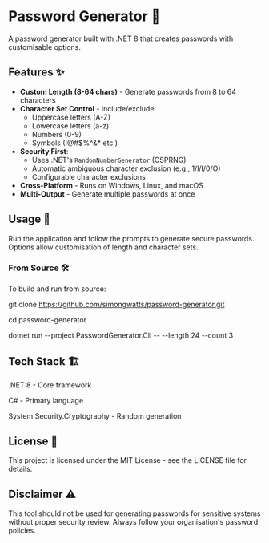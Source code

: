 ﻿# Password Generator 🔐

A password generator built with .NET 8 that creates passwords with customisable options.

## Features ✨

- **Custom Length (8-64 chars)** - Generate passwords from 8 to 64 characters
- **Character Set Control** - Include/exclude:
  - Uppercase letters (A-Z)
  - Lowercase letters (a-z)
  - Numbers (0-9)
  - Symbols (!@#$%^&* etc.)
- **Security First**:
  - Uses .NET's `RandomNumberGenerator` (CSPRNG)
  - Automatic ambiguous character exclusion (e.g., 1/l/I/0/O)
  - Configurable character exclusions
- **Cross-Platform** - Runs on Windows, Linux, and macOS
- **Multi-Output** - Generate multiple passwords at once

## Usage 🚀

Run the application and follow the prompts to generate secure passwords. Options allow customisation of length and character sets.

### From Source 🛠️

To build and run from source:

git clone https://github.com/simongwatts/password-generator.git

cd password-generator

dotnet run --project PasswordGenerator.Cli -- --length 24 --count 3

## Tech Stack 🏗️

.NET 8 - Core framework

C# - Primary language

System.Security.Cryptography - Random generation

## License 📜

This project is licensed under the MIT License - see the LICENSE file for details.

## Disclaimer ⚠️

This tool should not be used for generating passwords for sensitive systems without proper security review. Always follow your organisation's password policies.